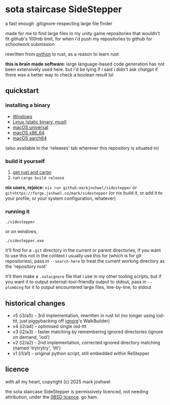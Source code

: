 # sota staircase SideStepper

a fast enough .gitignore-respecting large file finder

made for me to find large files in my unity game repositories that wouldn't
fit github's 100mb limit, for when i'd push my repositories to github for
schoolwork submission

rewritten from [python](https://forge.joshwel.co/mark/sota/src/branch/main/sidestepper.py)
to rust, as a reason to learn rust

**this is brain made software**: large language-based code generation has not
been extensively used here. but i'd be lying if i said i didn't ask chatgpt if
there was a better way to check a boolean result lol

## quickstart

### installing a binary

- [Windows](https://forge.joshwel.co/mark/sidestepper/releases/download/latest/sidestepper-windows-x86_64.exe)
- [Linux (static binary, musl)](https://forge.joshwel.co/mark/sidestepper/releases/download/latest/sidestepper-linux-x86_64)
- [macOS universal](https://forge.joshwel.co/mark/sidestepper/releases/download/latest/sidestepper-macos-universal)
- [macOS x86_64](https://forge.joshwel.co/mark/sidestepper/releases/download/latest/sidestepper-macos-x86_84)
- [macOS aarch64](https://forge.joshwel.co/mark/sidestepper/releases/download/latest/sidestepper-macos-aarch64)

(also available in the 'releases' tab wherever this repository is situated in)

### build it yourself

1. [get rust and cargo](https://doc.rust-lang.org/cargo/getting-started/installation.html#install-rust-and-cargo)
2. run `cargo build release`

**nix users, rejoice:** `nix run github:markjoshwel/sidestepper` or
`git+https://forge.joshwel.co/mark/sidestepper` (or nix build it, or add it to
your profile, or your system configuration, whatever)

### running it

```text
./sidestepper
```

or on windows,

```text
./sidestepper.exe
```

it'll find for a `.git` directory in the current or parent directories, if you
want to use this not in the context i usually use this for (which is for git
repositories), pass in `--search-here` to treat the current working directory
as the 'repository root'

it'll then make a `.sotaignore` file that i use in my other tooling scripts,
but if you want it to output external-tool-friendly output to stdout, pass in
`--plumbing` for it to output encountered large files, line-by-line, to stdout

## historical changes

- v5 (i3/a5) - 3rd implementation, rewritten in rust lol (no longer using iod-ttt,
  just piggybacking off [ignore](https://crates.io/crates/ignore)'s WalkBuilder)
- v4 (i2/a4) - optimised single iod-ttt
- v3 (i2/a3) - faster matching by remembering ignored directories (ignore on demand, 'iod')
- v2 (i2/a2) - 2nd implementation, corrected ignored directory matching (named 'trytrytry', 'ttt')
- v1 (i1/a1) - original python script, still embedded within ReStepper

## licence

with all my heart, copyright (c) 2025 mark joshwel

the sota staircase SideStepper is permissively licenced, not needing
attribution, under the [0BSD licence](LICENCE). go ham.
